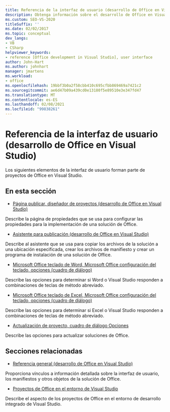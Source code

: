 ```yaml
---
title: Referencia de la interfaz de usuario (desarrollo de Office en Visual Studio)
description: Obtenga información sobre el desarrollo de Office en Visual Studio y los elementos de la interfaz de usuario que forman parte de los proyectos de Office.
ms.custom: SEO-VS-2020
titleSuffix: ''
ms.date: 02/02/2017
ms.topic: conceptual
dev_langs:
- VB
- CSharp
helpviewer_keywords:
- reference [Office development in Visual Studio], user interface
author: John-Hart
ms.author: johnhart
manager: jmartens
ms.workload:
- office
ms.openlocfilehash: 19bbf3b0a2f58cbb410c695cfbb869469a7421c2
ms.sourcegitcommit: ae6d47b09a439cd0e13180f5e89510e3e347fd47
ms.translationtype: MT
ms.contentlocale: es-ES
ms.lasthandoff: 02/08/2021
ms.locfileid: "99838261"
---
```

# <a name="user-interface-reference-office-development-in-visual-studio"></a>Referencia de la interfaz de usuario (desarrollo de Office en Visual Studio)
  Los siguientes elementos de la interfaz de usuario forman parte de proyectos de Office en Visual Studio.

## <a name="in-this-section"></a>En esta sección
- [Página publicar, diseñador de proyectos &#40;desarrollo de Office en Visual Studio&#41;](../vsto/publish-page-project-designer-office-development-in-visual-studio.md)

 Describe la página de propiedades que se usa para configurar las propiedades para la implementación de una solución de Office.

- [Asistente para publicación &#40;desarrollo de Office en Visual Studio&#41;](../vsto/publish-wizard-office-development-in-visual-studio.md)

 Describe al asistente que se usa para copiar los archivos de la solución a una ubicación especificada, crear los archivos de manifiesto y crear un programa de instalación de una solución de Office.

- [Microsoft Office teclado de Word, Microsoft Office configuración del teclado, opciones (cuadro de diálogo)](../vsto/microsoft-office-word-keyboard-microsoft-office-keyboard-settings-options-dialog-box.md)

 Describe las opciones para determinar si Word o Visual Studio responden a combinaciones de teclas de método abreviado.

- [Microsoft Office teclado de Excel, Microsoft Office configuración del teclado, opciones (cuadro de diálogo)](../vsto/microsoft-office-excel-keyboard-microsoft-office-keyboard-settings-options-dialog-box.md)

 Describe las opciones para determinar si Excel o Visual Studio responden a combinaciones de teclas de método abreviado.

- [Actualización de proyecto, cuadro de diálogo Opciones](../vsto/project-upgrade-options-dialog-box.md)

 Describe las opciones para actualizar soluciones de Office.

## <a name="related-sections"></a>Secciones relacionadas
- [Referencia general &#40;desarrollo de Office en Visual Studio&#41;](../vsto/general-reference-office-development-in-visual-studio.md)

 Proporciona vínculos a información detallada sobre la interfaz de usuario, los manifiestos y otros objetos de la solución de Office.

- [Proyectos de Office en el entorno de Visual Studio](../vsto/office-projects-in-the-visual-studio-environment.md)

 Describe el aspecto de los proyectos de Office en el entorno de desarrollo integrado de Visual Studio.
